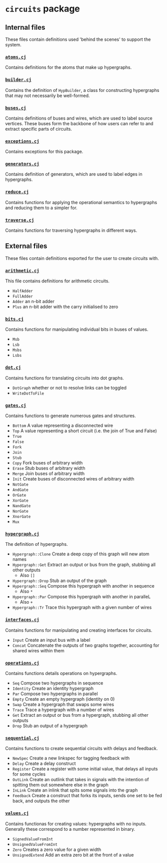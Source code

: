 # `circuits` package

## Internal files

These files contain definitions used 'behind the scenes' to support the system.

### [`atoms.cj`](atoms.cj)

Contains definitions for the atoms that make up hypergraphs.

### [`builder.cj`](builder.cj)

Contains the definition of `HypBuilder`, a class for constructing hypergraphs that may not necessarily be well-formed.

### [`buses.cj`](buses.cj)

Contains definitions of buses and wires, which are used to label source vertices.
These buses form the backbone of how users can refer to and extract specific parts of circuits.

### [`exceptions.cj`](exceptions.cj)

Contains exceptions for this package.

### [`generators.cj`](generators.cj)

Contains definition of generators, which are used to label edges in hypergraphs.

### [`reduce.cj`](reduce.cj)

Contains functions for applying the operational semantics to hypergraphs and reducing them to a simpler for.

### [`traverse.cj`](traverse.cj)

Contains functions for traversing hypergraphs in different ways.

## External files

These files contain definitions exported for the user to create circuits with.

### [`arithmetic.cj`](arithmetic.cj)

This file contains definitions for arithmetic circuits.

* `HalfAdder`
* `FullAdder`
* `Adder` an n-bit adder
* `Plus` an n-bit adder with the carry initialised to zero

### [`bits.cj`](bits.cj)

Contains functions for manipulating individual bits in buses of values.

* `Msb`
* `Lsb`
* `Msbs`
* `Lsbs`

### [`dot.cj`](dot.cj)

Contains functions for translating circuits into dot graphs.

* `DotGraph` whether or not to resolve links can be toggled
* `WriteDotToFile`

### [`gates.cj`](gates.cj)

Contains functions to generate numerous gates and structures.

* `Bottom` A value representing a disconnected wire
* `Top` A value representing a short circuit (i.e. the join of True and False)
* `True`
* `False`
* `Fork`
* `Join`
* `Stub`
* `Copy` Fork buses of arbitrary width
* `Erase` Stub buses of arbitrary width
* `Merge` Join buses of arbitrary width
* `Init` Create buses of disconnected wires of arbitrary width
* `NotGate`
* `AndGate`
* `OrGate`
* `XorGate`
* `NandGate`
* `NorGate`
* `XnorGate`
* `Mux`

### [`hypergraph.cj`](hypergraph.cj)

The definition of hypergraphs.

* `Hypergraph::Clone` Create a deep copy of this graph will new atom names
* `Hypergraph::Get` Extract an output or bus from the graph, stubbing all other outputs
  * Also `[]`
* `Hypergraph::Drop` Stub an output of the graph
* `Hypergraph::Seq` Compose this hypergraph with another in sequence
  * Also `*`
* `Hypergraph::Par` Compose this hypergraph with another in paralleL
  * Also `+`
* `Hypergraph::Tr` Trace this hypergraph with a given number of wires

### [`interfaces.cj`](interfaces.cj)

Contains functions for manipulating and creating interfaces for circuits.

* `Input` Create an input bus with a label
* `Concat` Concatenate the outputs of two graphs together, accounting for shared wires within them

### [`operations.cj`](operations.cj)

Contains functions details operations on hypergraphs.

* `Seq` Compose two hypergraphs in sequence
* `Identity` Create an identity hypergraph
* `Par` Compose two hypergraphs in parallel
* `Empty` Create an empty hypergraph (identity on 0)
* `Swap` Create a hypergraph that swaps some wires
* `Trace` Trace a hypergraph with a number of wires
* `Get` Extract an output or bus from a hypergraph, stubbing all other outputs
* `Drop` Stub an output of a hypergraph

### [`sequential.cj`](sequential.cj)

Contains functions to create sequential circuits with delays and feedback.

* `NewSpec` Create a new linkspec for tagging feedback with
* `Delay` Create a delay construct
* `Register` Create a register with some initial value, that delays all inputs for some cycles
* `OutLink` Create an outlink that takes in signals with the intention of spitting them out somewhere else in the graph
* `InLink` Create an inlink that spits some signals into the graph
* `Feedback` Create a construct that forks its inputs, sends one set to be fed back, and outputs the other

### [`values.cj`](values.cj)

Contains functionas for creating values: hypergraphs with no inputs. Generally these correspond to a number represented in binary.

* `SignedValueFromInt`
* `UnsignedValueFromInt`
* `Zero` Creates a zero value for a given width
* `UnsignedExtend` Add an extra zero bit at the front of a value